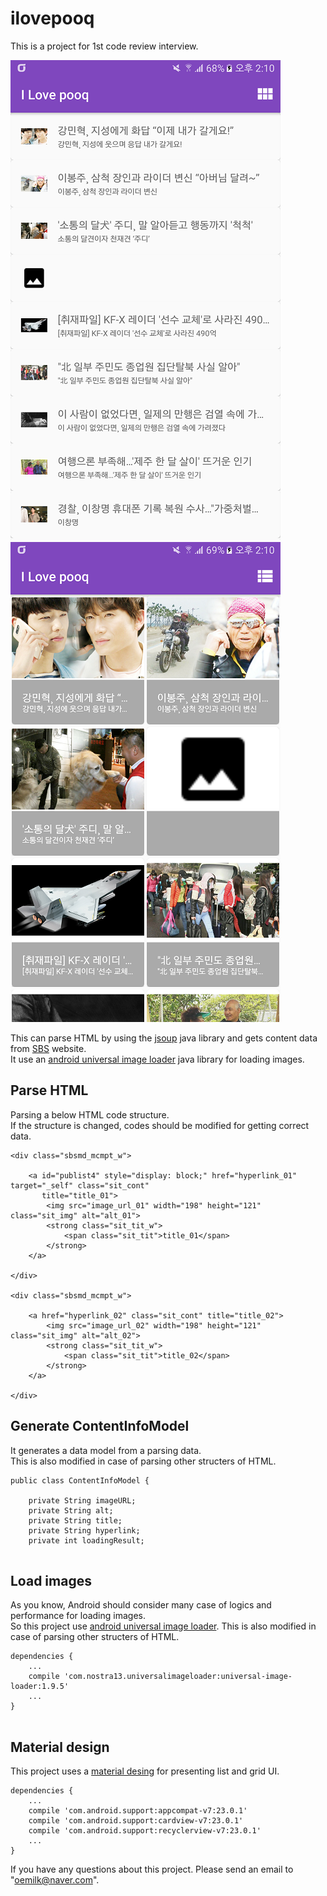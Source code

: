 
ilovepooq
====================

This is a project for 1st code review interview.

![alt tag](https://github.com/oemilk/images/blob/master/ilovepooq_screenshot_01.png)
![alt tag](https://github.com/oemilk/images/blob/master/ilovepooq_screenshot_02.png)

This can parse HTML by using the [jsoup] java library and gets content data from [SBS] website.<br />
It use an [android universal image loader] java library for loading images.

## Parse HTML

Parsing a below HTML code structure.<br />
If the structure is changed, codes should be modified for getting correct data.

```test_html_parsing
<div class="sbsmd_mcmpt_w">

    <a id="publist4" style="display: block;" href="hyperlink_01" target="_self" class="sit_cont"
       title="title_01">
        <img src="image_url_01" width="198" height="121" class="sit_img" alt="alt_01">
        <strong class="sit_tit_w">
            <span class="sit_tit">title_01</span>
        </strong>
    </a>

</div>

<div class="sbsmd_mcmpt_w">

    <a href="hyperlink_02" class="sit_cont" title="title_02">
        <img src="image_url_02" width="198" height="121" class="sit_img" alt="alt_02">
        <strong class="sit_tit_w">
            <span class="sit_tit">title_02</span>
        </strong>
    </a>

</div>

```

## Generate ContentInfoModel

It generates a data model from a parsing data.<br />
This is also modified in case of parsing other structers of HTML.

```content_info_model
public class ContentInfoModel {

    private String imageURL;
    private String alt;
    private String title;
    private String hyperlink;
    private int loadingResult;
    
```

## Load images

As you know, Android should consider many case of logics and performance for loading images.<br />
So this project use [android universal image loader].
This is also modified in case of parsing other structers of HTML.

```android_universal_image_loader
dependencies {
    ...
    compile 'com.nostra13.universalimageloader:universal-image-loader:1.9.5'
    ...
}
    
```

## Material design

This project uses a [material desing] for presenting list and grid UI.<br />

```material_design
dependencies {
    ...
    compile 'com.android.support:appcompat-v7:23.0.1'
    compile 'com.android.support:cardview-v7:23.0.1'
    compile 'com.android.support:recyclerview-v7:23.0.1'
    ...
}
```

If you have any questions about this project.
Please send an email to "oemilk@naver.com".

[jsoup]: https://jsoup.org/
[SBS]: http://www.sbs.co.kr/main.do
[android universal image loader]: https://github.com/nostra13/Android-Universal-Image-Loader
[material desing]: https://www.google.com/design/spec/material-design/introduction.html
